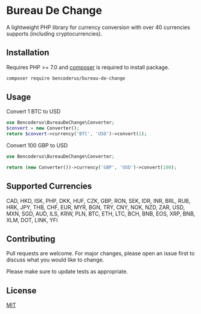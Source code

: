 # Bureau De Change

A lightweight PHP library for currency conversion with over 40 currencies supports (including cryptocurrencies).

## Installation

Requires PHP >= 7.0 and [composer](https://getcomposer.org/) is required to install package.

```bash
composer require bencoderus/bureau-de-change
```

## Usage
Convert 1 BTC to USD
```php
use Bencoderus\BureauDeChange\Converter;
$convert = new Converter();
return $convert->currency('BTC', 'USD')->convert(1);
```
Convert 100 GBP to USD
```php
use Bencoderus\BureauDeChange\Converter;

return (new Converter())->currency('GBP', 'USD')->convert(100);
```

## Supported Currencies
CAD, HKD, ISK, PHP, DKK, HUF, CZK, GBP, RON, SEK, IDR, INR, BRL, RUB, HRK, JPY, THB, CHF, EUR, MYR, BGN, TRY, CNY, NOK, NZD, ZAR, USD, MXN, SGD, AUD, ILS, KRW, PLN, BTC, ETH, LTC, BCH, BNB, EOS, XRP, BNB, XLM, DOT, LINK, YFI

## Contributing
Pull requests are welcome. For major changes, please open an issue first to discuss what you would like to change.

Please make sure to update tests as appropriate.

## License
[MIT](https://choosealicense.com/licenses/mit/)